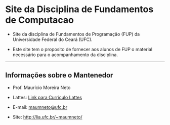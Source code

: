 # **Site da Disciplina de Fundamentos de Computacao**

- Site da disciplina de Fundamentos de Programação (FUP) da Universidade Federal do Ceará (UFC).
  
- Este site tem o proposito de fornecer aos alunos de FUP o material necessário para o acompanhamento da disciplina.

----

## **Informações sobre o Mantenedor**

- Prof. Maurício Moreira Neto

- Lattes: [Link para Currículo Lattes](http://lattes.cnpq.br/7534400645876830)
  
- E-mail: <maumneto@ufc.br>

- Site: <http://lia.ufc.br/~maumneto/>